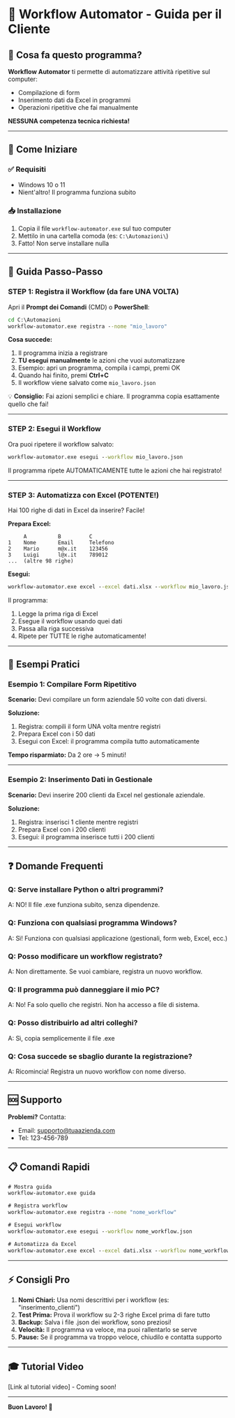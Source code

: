 # 📖 Workflow Automator - Guida per il Cliente

## 🎯 Cosa fa questo programma?

**Workflow Automator** ti permette di automatizzare attività ripetitive sul computer:
- Compilazione di form
- Inserimento dati da Excel in programmi
- Operazioni ripetitive che fai manualmente

**NESSUNA competenza tecnica richiesta!**

---

## 🚀 Come Iniziare

### ✅ Requisiti
- Windows 10 o 11
- Nient'altro! Il programma funziona subito

### 📥 Installazione
1. Copia il file `workflow-automator.exe` sul tuo computer
2. Mettilo in una cartella comoda (es: `C:\Automazioni\`)
3. Fatto! Non serve installare nulla

---

## 📝 Guida Passo-Passo

### STEP 1: Registra il Workflow (da fare UNA VOLTA)

Apri il **Prompt dei Comandi** (CMD) o **PowerShell**:

```cmd
cd C:\Automazioni
workflow-automator.exe registra --nome "mio_lavoro"
```

**Cosa succede:**
1. Il programma inizia a registrare
2. **TU esegui manualmente** le azioni che vuoi automatizzare
3. Esempio: apri un programma, compila i campi, premi OK
4. Quando hai finito, premi **Ctrl+C**
5. Il workflow viene salvato come `mio_lavoro.json`

💡 **Consiglio:** Fai azioni semplici e chiare. Il programma copia esattamente quello che fai!

---

### STEP 2: Esegui il Workflow

Ora puoi ripetere il workflow salvato:

```cmd
workflow-automator.exe esegui --workflow mio_lavoro.json
```

Il programma ripete AUTOMATICAMENTE tutte le azioni che hai registrato!

---

### STEP 3: Automatizza con Excel (POTENTE!)

Hai 100 righe di dati in Excel da inserire? Facile!

**Prepara Excel:**
```
     A          B         C
1    Nome       Email     Telefono
2    Mario      m@x.it    123456
3    Luigi      l@x.it    789012
...  (altre 98 righe)
```

**Esegui:**
```cmd
workflow-automator.exe excel --excel dati.xlsx --workflow mio_lavoro.json
```

Il programma:
1. Legge la prima riga di Excel
2. Esegue il workflow usando quei dati
3. Passa alla riga successiva
4. Ripete per TUTTE le righe automaticamente!

---

## 💼 Esempi Pratici

### Esempio 1: Compilare Form Ripetitivo

**Scenario:** Devi compilare un form aziendale 50 volte con dati diversi.

**Soluzione:**
1. Registra: compili il form UNA volta mentre registri
2. Prepara Excel con i 50 dati
3. Esegui con Excel: il programma compila tutto automaticamente

**Tempo risparmiato:** Da 2 ore → 5 minuti!

---

### Esempio 2: Inserimento Dati in Gestionale

**Scenario:** Devi inserire 200 clienti da Excel nel gestionale aziendale.

**Soluzione:**
1. Registra: inserisci 1 cliente mentre registri
2. Prepara Excel con i 200 clienti
3. Esegui: il programma inserisce tutti i 200 clienti

---

## ❓ Domande Frequenti

### **Q: Serve installare Python o altri programmi?**
A: NO! Il file .exe funziona subito, senza dipendenze.

### **Q: Funziona con qualsiasi programma Windows?**
A: Sì! Funziona con qualsiasi applicazione (gestionali, form web, Excel, ecc.)

### **Q: Posso modificare un workflow registrato?**
A: Non direttamente. Se vuoi cambiare, registra un nuovo workflow.

### **Q: Il programma può danneggiare il mio PC?**
A: No! Fa solo quello che registri. Non ha accesso a file di sistema.

### **Q: Posso distribuirlo ad altri colleghi?**
A: Sì, copia semplicemente il file .exe

### **Q: Cosa succede se sbaglio durante la registrazione?**
A: Ricomincia! Registra un nuovo workflow con nome diverso.

---

## 🆘 Supporto

**Problemi?** Contatta:
- Email: supporto@tuaazienda.com
- Tel: 123-456-789

---

## 📋 Comandi Rapidi

```cmd
# Mostra guida
workflow-automator.exe guida

# Registra workflow
workflow-automator.exe registra --nome "nome_workflow"

# Esegui workflow
workflow-automator.exe esegui --workflow nome_workflow.json

# Automatizza da Excel
workflow-automator.exe excel --excel dati.xlsx --workflow nome_workflow.json
```

---

## ⚡ Consigli Pro

1. **Nomi Chiari:** Usa nomi descrittivi per i workflow (es: "inserimento_clienti")
2. **Test Prima:** Prova il workflow su 2-3 righe Excel prima di fare tutto
3. **Backup:** Salva i file .json dei workflow, sono preziosi!
4. **Velocità:** Il programma va veloce, ma puoi rallentarlo se serve
5. **Pause:** Se il programma va troppo veloce, chiudilo e contatta supporto

---

## 🎓 Tutorial Video

[Link al tutorial video] - Coming soon!

---

**Buon Lavoro! 🚀**
